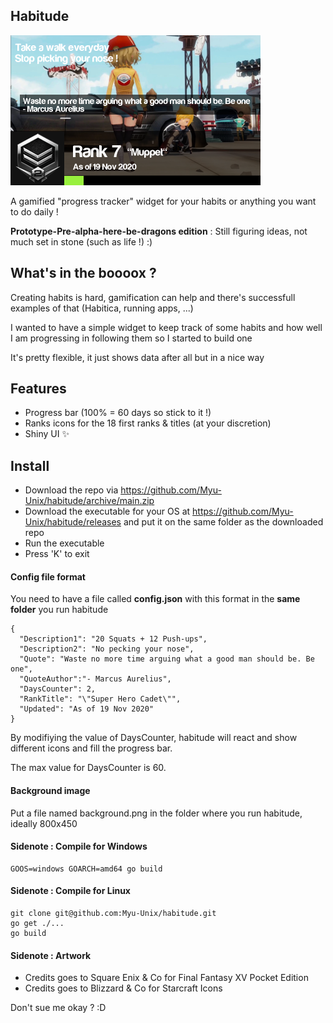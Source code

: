 ## Habitude

![img](screenie.png)

A gamified "progress tracker" widget for your habits or anything you want to do daily !

**Prototype-Pre-alpha-here-be-dragons edition** : Still figuring ideas, not much set in stone (such as life !) :)

## What's in the boooox ?

Creating habits is hard, gamification can help and there's successfull examples of that (Habitica, running apps, ...)

I wanted to have a simple widget to keep track of some habits and how well I am progressing in following them so I started to build one

It's pretty flexible, it just shows data after all but in a nice way

## Features

- Progress bar (100% = 60 days so stick to it !)
- Ranks icons for the 18 first ranks & titles (at your discretion)
- Shiny UI 
✨

## Install

- Download the repo via https://github.com/Myu-Unix/habitude/archive/main.zip
- Download the executable for your OS at https://github.com/Myu-Unix/habitude/releases and put it on the same folder as the downloaded repo
- Run the executable
- Press 'K' to exit

#### Config file format

You need to have a file called **config.json** with this format in the **same folder** you run habitude

	{
	  "Description1": "20 Squats + 12 Push-ups",
	  "Description2": "No pecking your nose",
	  "Quote": "Waste no more time arguing what a good man should be. Be one",
	  "QuoteAuthor":"- Marcus Aurelius",
	  "DaysCounter": 2,
	  "RankTitle": "\"Super Hero Cadet\"",
	  "Updated": "As of 19 Nov 2020"
	}

By modifiying the value of DaysCounter, habitude will react and show different icons and fill the progress bar.

The max value for DaysCounter is 60.

#### Background image

Put a file named background.png in the folder where you run habitude, ideally 800x450

#### Sidenote : Compile for Windows

    GOOS=windows GOARCH=amd64 go build

#### Sidenote : Compile for Linux

	git clone git@github.com:Myu-Unix/habitude.git
	go get ./...
	go build

#### Sidenote : Artwork

- Credits goes to Square Enix & Co for Final Fantasy XV Pocket Edition
- Credits goes to Blizzard & Co for Starcraft Icons

Don't sue me okay ? :D